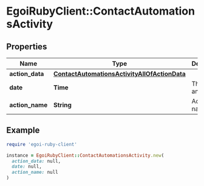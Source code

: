 # EgoiRubyClient::ContactAutomationsActivity

## Properties

| Name | Type | Description | Notes |
| ---- | ---- | ----------- | ----- |
| **action_data** | [**ContactAutomationsActivityAllOfActionData**](ContactAutomationsActivityAllOfActionData.md) |  | [optional] |
| **date** | **Time** | The date and time | [optional] |
| **action_name** | **String** | Action name | [optional] |

## Example

```ruby
require 'egoi-ruby-client'

instance = EgoiRubyClient::ContactAutomationsActivity.new(
  action_data: null,
  date: null,
  action_name: null
)
```

